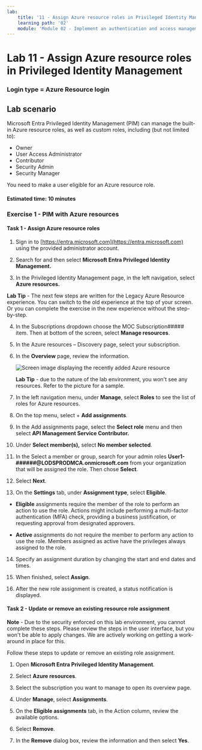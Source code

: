 ```yaml
---
lab:
    title: '11 - Assign Azure resource roles in Privileged Identity Management'
    learning path: '02'
    module: 'Module 02 - Implement an authentication and access management solution'
---
```


# Lab 11 - Assign Azure resource roles in Privileged Identity Management

### Login type = Azure Resource login

## Lab scenario

Microsoft Entra Privileged Identity Management (PIM) can manage the built-in Azure resource roles, as well as custom roles, including (but not limited to):

- Owner
- User Access Administrator
- Contributor
- Security Admin
- Security Manager

You need to make a user eligible for an Azure resource role.

#### Estimated time: 10 minutes

### Exercise 1 - PIM with Azure resources

#### Task 1 - Assign Azure resource roles

1. Sign in to [https://entra.microsoft.com](https://entra.microsoft.com) using the provided administrator account.

2. Search for and then select **Microsoft Entra Privileged Identity Management.**

3. In the Privileged Identity Management page, in the left navigation, select **Azure resources.**

**Lab Tip** - The next few steps are written for the Legacy Azure Resource experience.  You can switch to the old experience at the top of your screen. Or you can complete the exercise in the new experience without the step-by-step.

4. In the Subscriptions dropdown choose the MOC Subscription##### item. Then at bottom of the screen, select **Manage resources**.

5. In the Azure resources – Discovery page, select your subscription.

6. In the **Overview** page, review the information.

   ![Screen image displaying the recently added Azure resource](./media/lp4-mod3-pim-az-resource-overview.png)

   **Lab Tip** - due to the nature of the lab environment, you won't see any resources. Refer to the picture for a sample.

7. In the left navigation menu, under **Manage**, select **Roles** to see the list of roles for Azure resources.

8. On the top menu, select + **Add assignments**.

9. In the Add assignments page, select the **Select role** menu and then select **API Management Service Contributor.**

10. Under **Select member(s),** select **No member selected**.

11. In the Select a member or group, search for your admin roles **User1-######@LODSPRODMCA.onmicrosoft.com** from your organization that will be assigned the role.  Then chose **Select**.

12. Select **Next**.

13. On the **Settings** tab, under **Assignment type**, select **Eligible**.

   - **Eligible** assignments require the member of the role to perform an action to use the role. Actions might include performing a multi-factor authentication (MFA) check, providing a business justification, or requesting approval from designated approvers.

   - **Active** assignments do not require the member to perform any action to use the role. Members assigned as active have the privileges always assigned to the role.

14. Specify an assignment duration by changing the start and end dates and times.

15. When finished, select **Assign**.

16. After the new role assignment is created, a status notification is displayed.

#### Task 2 - Update or remove an existing resource role assignment

**Note** - Due to the security enforced on this lab environment, you cannot complete these steps.  Please review the steps in the user interface, but you won't be able to apply changes.  We are actively working on getting a work-around in place for this.

Follow these steps to update or remove an existing role assignment.

1. Open **Microsoft Entra Privileged Identity Management**.

2. Select **Azure resources**.

3. Select the subscription you want to manage to open its overview page.

4. Under **Manage**, select **Assignments**.

5. On the **Eligible assignments** tab, in the Action column, review the available options.

6. Select **Remove**.

7. In the **Remove** dialog box, review the information and then select **Yes**.
